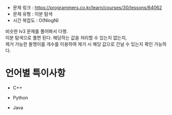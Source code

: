* 문제 링크 : https://programmers.co.kr/learn/courses/30/lessons/64062
* 문제 유형 : 이분 탐색
* 시간 복잡도 : O(NlogN)

비슷한 lv3 문제를 풀어봐서 다행.  
이분 탐색으로 풀면 된다. 해당하는 값을 처리할 수 있는지 없는지,  
제거 가능한 돌멩이를 개수를 이용하여 제거 시 해당 값으로 건널 수 있는지 확인 가능하다.


# 언어별 특이사항

- C++

- Python

- Java

